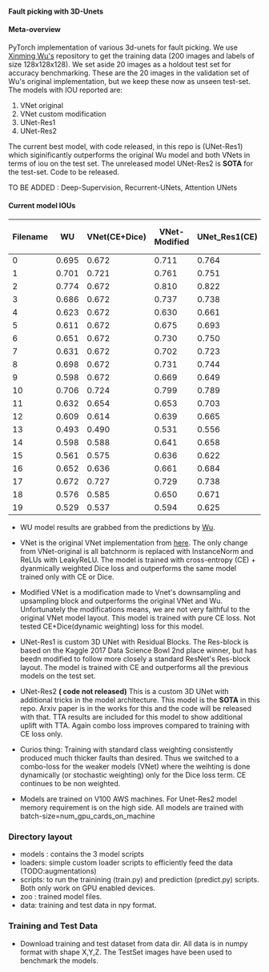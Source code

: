 #### Fault picking with 3D-Unets

#### Meta-overview
PyTorch implementation of various 3d-unets for fault picking. We use [Xinming Wu's](https://github.com/xinwucwp/faultSeg) repository to get the training data (200 images and labels of size 128x128x128). We set aside 20 images as a holdout test set for accuracy benchmarking. These are the 20 images in the validation set of Wu's original implementation, but we keep these now as unseen test-set. The models with  IOU reported are:
1. VNet original
2. VNet custom modification
3. UNet-Res1
4. UNet-Res2  

The current best model, with code released, in this repo is (UNet-Res1) which siginificantly outperforms the original Wu model and both VNets in terms of iou on the test set. The unreleased model UNet-Res2 is **SOTA** for the test-set. Code to be released.

TO BE ADDED : Deep-Supervision, Recurrent-UNets, Attention UNets 
#### Current model IOUs

| Filename | WU | VNet(CE+Dice) | VNet-Modified | UNet_Res1(CE) | Unet-Res2(**SOTA**) | Unet-Res2(TTA) **SOTA** |  
| -- | -- | -- | -- | -- | -- | -- |  
| 0 | 0.695 | 0.672 | 0.711 | 0.764 | 0.801 | 0.814 | 
| 1 | 0.701 | 0.721 | 0.761 | 0.751 | 0.809 | 0.824 |
| 2 | 0.774 | 0.672 | 0.810 | 0.822 | 0.864 | 0.861 | 
| 3 | 0.686 | 0.672 | 0.737 | 0.738 | 0.787 | 0.801 |
| 4 | 0.623 | 0.672 | 0.630 | 0.661 | 0.686 | 0.699 |
| 5 | 0.611 | 0.672 | 0.675 | 0.693 | 0.714 | 0.721 |
| 6 | 0.651 | 0.672 | 0.730 | 0.750 | 0.789 | 0.786 |
| 7 | 0.631 | 0.672 | 0.702 | 0.723 | 0.750 | 0.749 |
| 8 | 0.698 | 0.672 | 0.731 | 0.744 | 0.761 | 0.758 |
| 9 | 0.598 | 0.672 | 0.669 | 0.649 | 0.691 | 0.693 |
| 10 | 0.706 | 0.724 | 0.799 | 0.789 | 0.834 | 0.843 |
| 11 | 0.632 | 0.654 | 0.653 | 0.703 | 0.709 | 0.732 |
| 12 | 0.609 | 0.614 | 0.639 | 0.665 | 0.708 | 0.721 |
| 13 | 0.493 | 0.490 | 0.531 | 0.556 | 0.580 | 0.625 |
| 14 | 0.598 | 0.588 | 0.641 | 0.658 | 0.695 | 0.689 |
| 15 | 0.561 | 0.575 | 0.636 | 0.622 | 0.688 | 0.699 |
| 16 | 0.652 | 0.636 | 0.661 | 0.684 | 0.729 | 0.747 |
| 17 | 0.672 | 0.727 | 0.729 | 0.738 | 0.763 | 0.770 |
| 18 | 0.576 | 0.585 | 0.650 | 0.671 | 0.684 | 0.703 |
| 19 | 0.529 | 0.537 | 0.594 | 0.625 | 0.685 | 0.701 |

* WU model results are grabbed from the predictions by [Wu](https://github.com/xinwucwp/faultSeg/tree/master/data/validation/predict). 


* VNet is the original VNet implementation from [here](https://github.com/mattmacy/vnet.pytorch). The only change from VNet-original is all batchnorm is replaced with InstanceNorm and ReLUs with LeakyReLU. The model is trained with cross-entropy (CE) + dyanmically weighted Dice loss and outperforms the same model trained only with CE or Dice. 

* Modified VNet is a modification made to Vnet's downsampling and upsampling block and outperforms the original VNet and Wu. Unfortunately the modifications means, we are not very faithful to the original VNet model layout. This model is trained with pure CE loss. Not tested CE+Dice(dynamic weighting) loss for this model.

* UNet-Res1 is custom 3D UNet with Residual Blocks. The Res-block  is based on the Kaggle 2017 Data Science Bowl 2nd place winner, but has beedn modified to follow more closely a standard ResNet's Res-block layout. The model is trained with CE and outperforms all the previous models on the test set.

* UNet-Res2 **( code not released)** This is a custom 3D UNet with additional tricks in the model architecture. This model is the **SOTA** in this repo. Arxiv paper is in the works for this and the code will be released with that. TTA results are included for this model to show additional uplift with TTA. Again combo loss improves compared to training with CE loss only. 

* Curios thing: Training with standard class weighting consistently produced much thicker faults than desired. Thus we switched to a combo-loss for the weaker models (VNet) where the weihting is done dynamically (or stochastic weighting) only for the Dice loss term. CE continues to be non weighted. 

* Models are trained on V100 AWS machines. For Unet-Res2 model memory requirement is on the high side. All models are trained with batch-size=num_gpu_cards_on_machine 

### Directory layout

* models : contains the 3 model scripts
* loaders: simple custom loader scripts to efficiently feed the data (TODO:augmentations)
* scripts: to run the trainining (train.py) and prediction (predict.py) scripts. Both only work on GPU enabled devices.
* zoo : trained model files. 
* data: training and test data in npy format.

### Training and Test Data

* Download training and test dataset from data dir. All data is in numpy format with shape X,Y,Z. The TestSet images have been used to benchmark the models. 

 
 
